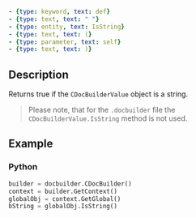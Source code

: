 ```yml signature
- {type: keyword, text: def}
- {type: text, text: " "}
- {type: entity, text: IsString}
- {type: text, text: (}
- {type: parameter, text: self}
- {type: text, text: )}
```

## Description

Returns true if the `CDocBuilderValue` object is a string.

> Please note, that for the `.docbuilder` file the `CDocBuilderValue.IsString` method is not used.

## Example

### Python

``` py
builder = docbuilder.CDocBuilder()
context = builder.GetContext()
globalObj = context.GetGlobal()
bString = globalObj.IsString()
```
